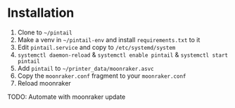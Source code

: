 # Installation

1. Clone to `~/pintail`
2. Make a venv in `~/pintail-env` and install `requirements.txt` to it
3. Edit `pintail.service` and copy to `/etc/systemd/system`
4. `systemctl daemon-reload` & `systemctl enable pintail` & `systemctl start pintail`
5. Add `pintail` to `~/printer_data/moonraker.asvc`
6. Copy the `moonraker.conf` fragment to your `moonraker.conf`
7. Reload moonraker

TODO: Automate with moonraker update